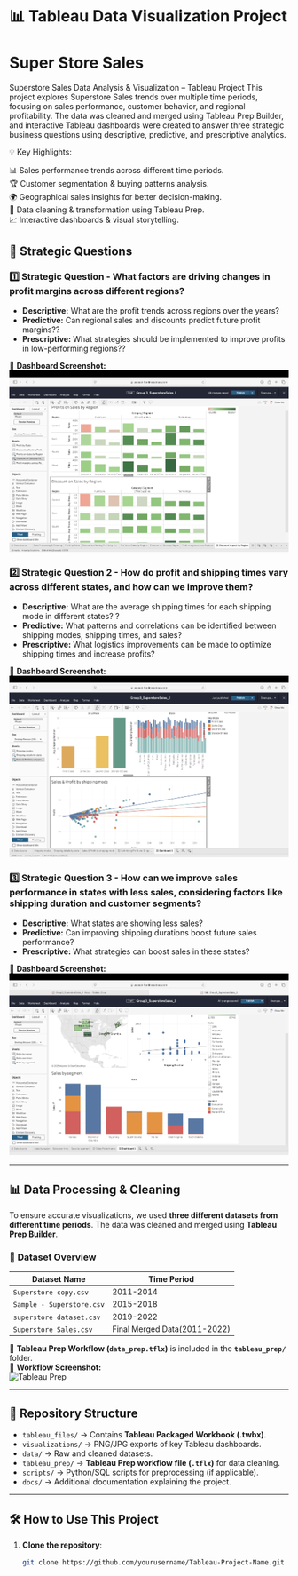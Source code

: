 # 📊 Tableau Data Visualization Project

# Super Store Sales
Superstore Sales Data Analysis & Visualization – Tableau Project
This project explores Superstore Sales trends over multiple time periods, focusing on sales performance, customer behavior, and regional profitability. The data was cleaned and merged using Tableau Prep Builder, and interactive Tableau dashboards were created to answer three strategic business questions using descriptive, predictive, and prescriptive analytics.

💡 Key Highlights:

📊 Sales performance trends across different time periods.  
🏆 Customer segmentation & buying patterns analysis.  
🌍 Geographical sales insights for better decision-making.  
🔄 Data cleaning & transformation using Tableau Prep.  
📈 Interactive dashboards & visual storytelling.  


## 📌 Strategic Questions 
### **1️⃣ Strategic Question - What factors are driving changes in profit margins across different regions?**
   - **Descriptive:** What are the profit trends across regions over the years?
   - **Predictive:** Can regional sales and discounts predict future profit margins??
   - **Prescriptive:** What strategies should be implemented to improve profits in low-performing regions??

🔹 **Dashboard Screenshot:**  
![Dashboard](visualizations/question1_dashboard.png)

### **2️⃣ Strategic Question 2 -	How do profit and shipping times vary across different states, and how can we improve them?**
   - **Descriptive:** What are the average shipping times for each shipping mode in different states? ?
   - **Predictive:** What patterns and correlations can be identified between shipping modes, shipping times, and sales?
   - **Prescriptive:** What logistics improvements can be made to optimize shipping times and increase profits?

🔹 **Dashboard Screenshot:**  
![Dashboard](visualizations/question2_dashboard.png)

### **3️⃣ Strategic Question 3 - 	How can we improve sales performance in states with less sales, considering factors like shipping duration and customer segments?**
   - **Descriptive:** What states are showing less sales? 
   - **Predictive:** Can improving shipping durations boost future sales performance?
   - **Prescriptive:** What strategies can boost sales in these states?

🔹 **Dashboard Screenshot:**  
![Dashboard](visualizations/question3_dashboard.png)

---

## 📊 Data Processing & Cleaning
To ensure accurate visualizations, we used **three different datasets from different time periods**. The data was cleaned and merged using **Tableau Prep Builder**.

### 📂 **Dataset Overview**
| Dataset Name       | Time Period |
|-------------------|------------|
| `Superstore copy.csv`   | 2011-2014   | 
| `Sample - Superstore.csv`   | 2015-2018   |
| `superstore dataset.csv`   | 2019-2022   | 
| `Superstore Sales.csv` | Final Merged Data(2011-2022) | Processed via Tableau Prep |

🔹 **Tableau Prep Workflow (`data_prep.tflx`)** is included in the **`tableau_prep/`** folder.  
🔹 **Workflow Screenshot:**  
![Tableau Prep](tableau_prep/prep_workflow_screenshot.png)

---

## 📂 Repository Structure
- `tableau_files/` → Contains **Tableau Packaged Workbook (.twbx)**.
- `visualizations/` → PNG/JPG exports of key Tableau dashboards.
- `data/` → Raw and cleaned datasets.
- `tableau_prep/` → **Tableau Prep workflow file (`.tflx`)** for data cleaning.
- `scripts/` → Python/SQL scripts for preprocessing (if applicable).
- `docs/` → Additional documentation explaining the project.

---

## 🛠️ **How to Use This Project**
1. **Clone the repository**:
   ```sh
   git clone https://github.com/yourusername/Tableau-Project-Name.git
